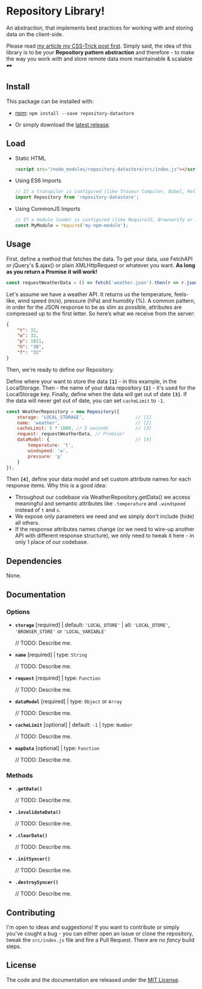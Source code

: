 # Repository Library!

An abstraction, that implements best practices for working with and storing data on the client-side.

Please read [my article my CSS-Trick post first](https://paper.dropbox.com/doc/The-Importance-Of-JavaScript-Abstractions-When-Working-With-Remote-Data-72Nk1RlDSfmgc78LO2Rpd). Simply said, the idea of this library is to be your **Repository pattern abstraction** and therefore - to make the way you work with and store remote data more maintainable & scalable :dark_sunglasses: 

## Install

This package can be installed with:

- [npm](https://www.npmjs.com/package/repository-datastore): `npm install --save repository-datastore`

- Or simply download the [latest release](https://github.com/superKalo/repository/releases).


## Load

- Static HTML

    ```html
    <script src="/node_modules/repository-datastore/src/index.js"></script>
    ```

- Using ES6 Imports

    ```javascript
    // If a transpiler is configured (like Traceur Compiler, Babel, Rollup or Webpack):
    import Repository from 'repository-datastore';
    ```

- Using CommonJS Imports
    ```javascript
    // If a module loader is configured (like RequireJS, Browserify or Neuter):
    const MyModule = require('my-npm-module');
    ```

## Usage

First, define a method that fetches the data. To get your data, use FetchAPI or jQuery's $.ajax() or plain XMLHttpRequest or whatever you want. **As long as you return a Promise it will work!**

```javascript
const requestWeatherData = () => fetch('weather.json').then(r => r.json());
```

Let's assume we have a weather API. It returns us the temperature, feels-like, wind speed (m/s), pressure (hPa) and humidity (%). A common pattern, in order for the JSON response to be as slim as possible, attributes are compressed up to the first letter. So here’s what we receive from the server:

```json
{
    "t": 31,
    "w": 32,
    "p": 1011,
    "h": "38",
    "f": "32"
}
```

Then, we're ready to define our Repository.

Define where your want to store the data **`[1]`** - in this example, in the LocalStorage. Then - the name of your data repository **`[2]`** - it's used for the LocalStorage key. Finally, define when the data will get out of date **`[3]`**. If the data will never get out of date, you can set `cacheLimit` to `-1`.

```javascript
const WeatherRepository = new Repository({
    storage: 'LOCAL_STORAGE',                   // [1]
    name: 'weather',                            // [2]
    cacheLimit: 5 * 1000, // 5 seconds          // [3]
    request: requestWeatherData, // Promise!
    dataModel: {                                // [4]
        temperature: 't',
        windspeed: 'w',
        pressure: 'p'
    }
});
```

Then **`[4]`**, define your data model and set custom attribute names for each response items. Why this is a good idea:
- Throughout our codebase via WeatherRepository.getData() we access meaningful and semantic attributes like `.temperature` and `.windspeed` instead of `t` and `s`.
- We expose only parameters we need and we simply don't include (hide) all others.
- If the response attributes names change (or we need to wire-up another API with different response structure), we only need to tweak it here - in only 1 place of our codebase.

## Dependencies

None.

## Documentation

### Options
- **`storage`** [required] | default: `'LOCAL_DTORE'` | all: `'LOCAL_DTORE'`, `'BROWSER_STORE'` or `'LOCAL_VARIABLE'`

    // TODO: Describe me.

- **`name`** [required] | type: `String`

    // TODO: Describe me.
    
- **`request`** [required] | type: `Function`

    // TODO: Describe me.

- **`dataModel`** [required] | type: `Object` or `Array`

    // TODO: Describe me.

- **`cacheLimit`** [optional] | default: `-1` | type: `Number`

    // TODO: Describe me.

- **`mapData`** [optional] | type: `Function`

    // TODO: Describe me.

### Methods

- **`.getData()`**

    // TODO: Describe me.
    
- **`.invalidateData()`**

    // TODO: Describe me.

- **`.clearData()`**

    // TODO: Describe me.

- **`.initSyncer()`**

    // TODO: Describe me.

- **`.destroySyncer()`**

    // TODO: Describe me.

## Contributing
I'm open to ideas and suggestions! If you want to contribute or simply you've cought a bug - you can either open an issue or clone the repository, tweak the `src/index.js` file and fire a Pull Request. There are no *fancy* build steps.

## License
The code and the documentation are released under the [MIT License](https://github.com/superKalo/repository/blob/master/LICENSE).
